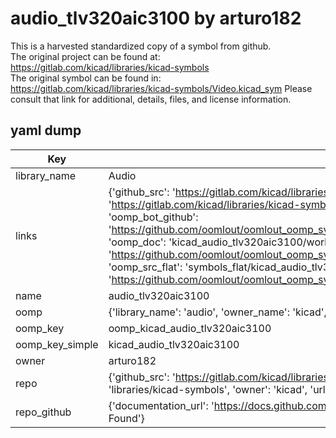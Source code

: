 # audio_tlv320aic3100 by arturo182  
This is a harvested standardized copy of a symbol from github.  
The original project can be found at:  
https://gitlab.com/kicad/libraries/kicad-symbols  
The original symbol can be found in:
https://gitlab.com/kicad/libraries/kicad-symbols/Video.kicad_sym
Please consult that link for additional, details, files, and license information.  
## yaml dump  
| Key | Value |  
| --- | --- |  
| library_name | Audio |  
| links | {'github_src': 'https://gitlab.com/kicad/libraries/kicad-symbols/Video.kicad_sym', 'github_src_repo': 'https://gitlab.com/kicad/libraries/kicad-symbols', 'oomp_bot': 'kicad_audio_tlv320aic3100/working', 'oomp_bot_github': 'https://github.com/oomlout/oomlout_oomp_symbol_bot/tree/main/kicad_audio_tlv320aic3100/working', 'oomp_doc': 'kicad_audio_tlv320aic3100/working', 'oomp_doc_github': 'https://github.com/oomlout/oomlout_oomp_symbol_doc/tree/main/kicad_audio_tlv320aic3100/working', 'oomp_src_flat': 'symbols_flat/kicad_audio_tlv320aic3100/working', 'oomp_src_flat_github': 'https://github.com/oomlout/oomlout_oomp_symbol_src/tree/main/kicad_audio_tlv320aic3100/working'} |  
| name | audio_tlv320aic3100 |  
| oomp | {'library_name': 'audio', 'owner_name': 'kicad', 'symbol_name': 'audio_tlv320aic3100'} |  
| oomp_key | oomp_kicad_audio_tlv320aic3100 |  
| oomp_key_simple | kicad_audio_tlv320aic3100 |  
| owner | arturo182 |  
| repo | {'github_src': 'https://gitlab.com/kicad/libraries/kicad-symbols/Video.kicad_sym', 'name': 'libraries/kicad-symbols', 'owner': 'kicad', 'url': 'https://gitlab.com/kicad/libraries/kicad-symbols'} |  
| repo_github | {'documentation_url': 'https://docs.github.com/rest/repos/repos#get-a-repository', 'message': 'Not Found'} |  

